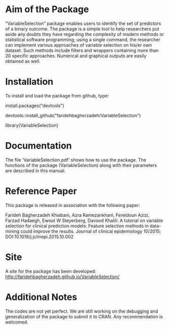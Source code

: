 # Aim of the Package
"VariableSelection” package enables users to identify the set of predictors of a binary outcome. The package is a simple tool to help researchers put aside any doubts they have regarding the complexity of modern methods or statistical software programming; using a single command, the researcher can implement various approaches of variable selection on his/er own dataset. Such methods include filters and wrappers containing more than 20 specific approaches. Numerical and graphical outputs are easily obtained as well. 

# Installation
To install and load the package from github, type:

install.packages("devtools") 

devtools::install_github("faridehbagherzadeh/VariableSelection")

library(VariableSelection)

# Documentation
The file 'VariableSelection.pdf' shows how to use the package. The functions of the package (VariableSelection) along with their parameters are described in this manual.

# Reference Paper
This package is released in association with the following paper:

Farideh Bagherzadeh Khiabani, Azra Ramezankhani, Fereidoun Azizi, Farzad Hadaegh, Ewout W 
Steyerberg, Davood Khalili: A tutorial on variable selection for clinical prediction models: Feature selection 
methods in data-mining could improve the results. Journal of clinical epidemiology 10/2015;  
DOI:10.1016/j.jclinepi.2015.10.002 

# Site 
A site for the package has been developed:
http://faridehbagherzadeh.github.io/VariableSelection/

# Additional Notes
The codes are not yet perfect. We are still working on the debugging and generalization of the package to submit it to CRAN. Any recommendation is welcomed. 
